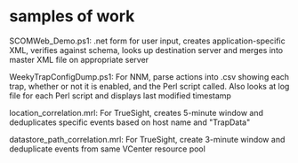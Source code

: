 # samples of work

SCOMWeb_Demo.ps1: .net form for user input, creates application-specific XML, verifies against schema, looks up destination server and merges into master XML file on appropriate server

WeekyTrapConfigDump.ps1: For NNM, parse actions into .csv showing each trap, whether or not it is enabled, and the Perl script called. Also looks at log file for each Perl script and displays last modified timestamp

location_correlation.mrl: For TrueSight, creates 5-minute window and deduplicates specific events based on host name and "TrapData"

datastore_path_correlation.mrl: For TrueSight, create 3-minute window and deduplicate events from same VCenter resource pool
